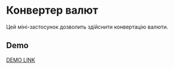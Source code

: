 
# Конвертер валют

Цей міні-застосунок дозволить здійснити конвертацію валюти. 


## Demo

[DEMO LINK](https://maryna-mazur.github.io/currency_converter/)

